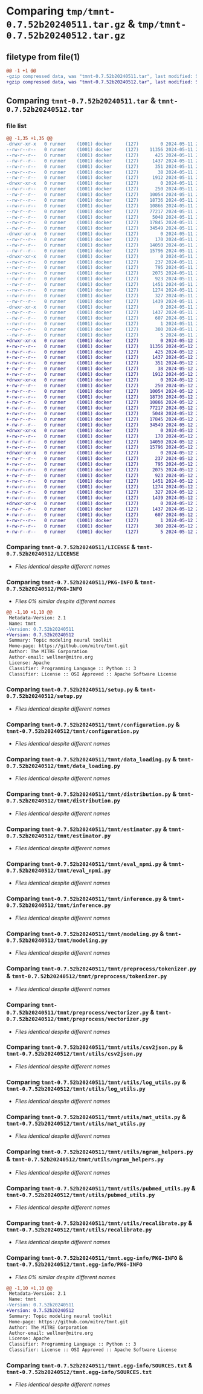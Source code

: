 # Comparing `tmp/tmnt-0.7.52b20240511.tar.gz` & `tmp/tmnt-0.7.52b20240512.tar.gz`

## filetype from file(1)

```diff
@@ -1 +1 @@
-gzip compressed data, was "tmnt-0.7.52b20240511.tar", last modified: Sat May 11 23:05:20 2024, max compression
+gzip compressed data, was "tmnt-0.7.52b20240512.tar", last modified: Sun May 12 23:04:39 2024, max compression
```

## Comparing `tmnt-0.7.52b20240511.tar` & `tmnt-0.7.52b20240512.tar`

### file list

```diff
@@ -1,35 +1,35 @@
-drwxr-xr-x   0 runner    (1001) docker     (127)        0 2024-05-11 23:05:20.640107 tmnt-0.7.52b20240511/
--rw-r--r--   0 runner    (1001) docker     (127)    11356 2024-05-11 23:05:06.000000 tmnt-0.7.52b20240511/LICENSE
--rw-r--r--   0 runner    (1001) docker     (127)      425 2024-05-11 23:05:06.000000 tmnt-0.7.52b20240511/NOTICE
--rw-r--r--   0 runner    (1001) docker     (127)     1437 2024-05-11 23:05:20.640107 tmnt-0.7.52b20240511/PKG-INFO
--rw-r--r--   0 runner    (1001) docker     (127)      351 2024-05-11 23:05:06.000000 tmnt-0.7.52b20240511/README.md
--rw-r--r--   0 runner    (1001) docker     (127)       38 2024-05-11 23:05:20.640107 tmnt-0.7.52b20240511/setup.cfg
--rw-r--r--   0 runner    (1001) docker     (127)     1912 2024-05-11 23:05:06.000000 tmnt-0.7.52b20240511/setup.py
-drwxr-xr-x   0 runner    (1001) docker     (127)        0 2024-05-11 23:05:20.640107 tmnt-0.7.52b20240511/tmnt/
--rw-r--r--   0 runner    (1001) docker     (127)      250 2024-05-11 23:05:06.000000 tmnt-0.7.52b20240511/tmnt/__init__.py
--rw-r--r--   0 runner    (1001) docker     (127)    10054 2024-05-11 23:05:06.000000 tmnt-0.7.52b20240511/tmnt/configuration.py
--rw-r--r--   0 runner    (1001) docker     (127)    18736 2024-05-11 23:05:06.000000 tmnt-0.7.52b20240511/tmnt/data_loading.py
--rw-r--r--   0 runner    (1001) docker     (127)    10866 2024-05-11 23:05:06.000000 tmnt-0.7.52b20240511/tmnt/distribution.py
--rw-r--r--   0 runner    (1001) docker     (127)    77217 2024-05-11 23:05:06.000000 tmnt-0.7.52b20240511/tmnt/estimator.py
--rw-r--r--   0 runner    (1001) docker     (127)     5048 2024-05-11 23:05:06.000000 tmnt-0.7.52b20240511/tmnt/eval_npmi.py
--rw-r--r--   0 runner    (1001) docker     (127)    17845 2024-05-11 23:05:06.000000 tmnt-0.7.52b20240511/tmnt/inference.py
--rw-r--r--   0 runner    (1001) docker     (127)    34549 2024-05-11 23:05:06.000000 tmnt-0.7.52b20240511/tmnt/modeling.py
-drwxr-xr-x   0 runner    (1001) docker     (127)        0 2024-05-11 23:05:20.640107 tmnt-0.7.52b20240511/tmnt/preprocess/
--rw-r--r--   0 runner    (1001) docker     (127)      170 2024-05-11 23:05:06.000000 tmnt-0.7.52b20240511/tmnt/preprocess/__init__.py
--rw-r--r--   0 runner    (1001) docker     (127)    14050 2024-05-11 23:05:06.000000 tmnt-0.7.52b20240511/tmnt/preprocess/tokenizer.py
--rw-r--r--   0 runner    (1001) docker     (127)    15796 2024-05-11 23:05:06.000000 tmnt-0.7.52b20240511/tmnt/preprocess/vectorizer.py
-drwxr-xr-x   0 runner    (1001) docker     (127)        0 2024-05-11 23:05:20.640107 tmnt-0.7.52b20240511/tmnt/utils/
--rw-r--r--   0 runner    (1001) docker     (127)      237 2024-05-11 23:05:06.000000 tmnt-0.7.52b20240511/tmnt/utils/__init__.py
--rw-r--r--   0 runner    (1001) docker     (127)      795 2024-05-11 23:05:06.000000 tmnt-0.7.52b20240511/tmnt/utils/csv2json.py
--rw-r--r--   0 runner    (1001) docker     (127)     2075 2024-05-11 23:05:06.000000 tmnt-0.7.52b20240511/tmnt/utils/log_utils.py
--rw-r--r--   0 runner    (1001) docker     (127)      923 2024-05-11 23:05:06.000000 tmnt-0.7.52b20240511/tmnt/utils/mat_utils.py
--rw-r--r--   0 runner    (1001) docker     (127)     1451 2024-05-11 23:05:06.000000 tmnt-0.7.52b20240511/tmnt/utils/ngram_helpers.py
--rw-r--r--   0 runner    (1001) docker     (127)     1274 2024-05-11 23:05:06.000000 tmnt-0.7.52b20240511/tmnt/utils/pubmed_utils.py
--rw-r--r--   0 runner    (1001) docker     (127)      327 2024-05-11 23:05:06.000000 tmnt-0.7.52b20240511/tmnt/utils/random.py
--rw-r--r--   0 runner    (1001) docker     (127)     1439 2024-05-11 23:05:06.000000 tmnt-0.7.52b20240511/tmnt/utils/recalibrate.py
-drwxr-xr-x   0 runner    (1001) docker     (127)        0 2024-05-11 23:05:20.640107 tmnt-0.7.52b20240511/tmnt.egg-info/
--rw-r--r--   0 runner    (1001) docker     (127)     1437 2024-05-11 23:05:20.000000 tmnt-0.7.52b20240511/tmnt.egg-info/PKG-INFO
--rw-r--r--   0 runner    (1001) docker     (127)      607 2024-05-11 23:05:20.000000 tmnt-0.7.52b20240511/tmnt.egg-info/SOURCES.txt
--rw-r--r--   0 runner    (1001) docker     (127)        1 2024-05-11 23:05:20.000000 tmnt-0.7.52b20240511/tmnt.egg-info/dependency_links.txt
--rw-r--r--   0 runner    (1001) docker     (127)      300 2024-05-11 23:05:20.000000 tmnt-0.7.52b20240511/tmnt.egg-info/requires.txt
--rw-r--r--   0 runner    (1001) docker     (127)        5 2024-05-11 23:05:20.000000 tmnt-0.7.52b20240511/tmnt.egg-info/top_level.txt
+drwxr-xr-x   0 runner    (1001) docker     (127)        0 2024-05-12 23:04:39.538189 tmnt-0.7.52b20240512/
+-rw-r--r--   0 runner    (1001) docker     (127)    11356 2024-05-12 23:04:31.000000 tmnt-0.7.52b20240512/LICENSE
+-rw-r--r--   0 runner    (1001) docker     (127)      425 2024-05-12 23:04:31.000000 tmnt-0.7.52b20240512/NOTICE
+-rw-r--r--   0 runner    (1001) docker     (127)     1437 2024-05-12 23:04:39.538189 tmnt-0.7.52b20240512/PKG-INFO
+-rw-r--r--   0 runner    (1001) docker     (127)      351 2024-05-12 23:04:31.000000 tmnt-0.7.52b20240512/README.md
+-rw-r--r--   0 runner    (1001) docker     (127)       38 2024-05-12 23:04:39.538189 tmnt-0.7.52b20240512/setup.cfg
+-rw-r--r--   0 runner    (1001) docker     (127)     1912 2024-05-12 23:04:31.000000 tmnt-0.7.52b20240512/setup.py
+drwxr-xr-x   0 runner    (1001) docker     (127)        0 2024-05-12 23:04:39.534189 tmnt-0.7.52b20240512/tmnt/
+-rw-r--r--   0 runner    (1001) docker     (127)      250 2024-05-12 23:04:31.000000 tmnt-0.7.52b20240512/tmnt/__init__.py
+-rw-r--r--   0 runner    (1001) docker     (127)    10054 2024-05-12 23:04:31.000000 tmnt-0.7.52b20240512/tmnt/configuration.py
+-rw-r--r--   0 runner    (1001) docker     (127)    18736 2024-05-12 23:04:31.000000 tmnt-0.7.52b20240512/tmnt/data_loading.py
+-rw-r--r--   0 runner    (1001) docker     (127)    10866 2024-05-12 23:04:31.000000 tmnt-0.7.52b20240512/tmnt/distribution.py
+-rw-r--r--   0 runner    (1001) docker     (127)    77217 2024-05-12 23:04:31.000000 tmnt-0.7.52b20240512/tmnt/estimator.py
+-rw-r--r--   0 runner    (1001) docker     (127)     5048 2024-05-12 23:04:31.000000 tmnt-0.7.52b20240512/tmnt/eval_npmi.py
+-rw-r--r--   0 runner    (1001) docker     (127)    17845 2024-05-12 23:04:31.000000 tmnt-0.7.52b20240512/tmnt/inference.py
+-rw-r--r--   0 runner    (1001) docker     (127)    34549 2024-05-12 23:04:31.000000 tmnt-0.7.52b20240512/tmnt/modeling.py
+drwxr-xr-x   0 runner    (1001) docker     (127)        0 2024-05-12 23:04:39.534189 tmnt-0.7.52b20240512/tmnt/preprocess/
+-rw-r--r--   0 runner    (1001) docker     (127)      170 2024-05-12 23:04:31.000000 tmnt-0.7.52b20240512/tmnt/preprocess/__init__.py
+-rw-r--r--   0 runner    (1001) docker     (127)    14050 2024-05-12 23:04:31.000000 tmnt-0.7.52b20240512/tmnt/preprocess/tokenizer.py
+-rw-r--r--   0 runner    (1001) docker     (127)    15796 2024-05-12 23:04:31.000000 tmnt-0.7.52b20240512/tmnt/preprocess/vectorizer.py
+drwxr-xr-x   0 runner    (1001) docker     (127)        0 2024-05-12 23:04:39.538189 tmnt-0.7.52b20240512/tmnt/utils/
+-rw-r--r--   0 runner    (1001) docker     (127)      237 2024-05-12 23:04:31.000000 tmnt-0.7.52b20240512/tmnt/utils/__init__.py
+-rw-r--r--   0 runner    (1001) docker     (127)      795 2024-05-12 23:04:31.000000 tmnt-0.7.52b20240512/tmnt/utils/csv2json.py
+-rw-r--r--   0 runner    (1001) docker     (127)     2075 2024-05-12 23:04:31.000000 tmnt-0.7.52b20240512/tmnt/utils/log_utils.py
+-rw-r--r--   0 runner    (1001) docker     (127)      923 2024-05-12 23:04:31.000000 tmnt-0.7.52b20240512/tmnt/utils/mat_utils.py
+-rw-r--r--   0 runner    (1001) docker     (127)     1451 2024-05-12 23:04:31.000000 tmnt-0.7.52b20240512/tmnt/utils/ngram_helpers.py
+-rw-r--r--   0 runner    (1001) docker     (127)     1274 2024-05-12 23:04:31.000000 tmnt-0.7.52b20240512/tmnt/utils/pubmed_utils.py
+-rw-r--r--   0 runner    (1001) docker     (127)      327 2024-05-12 23:04:31.000000 tmnt-0.7.52b20240512/tmnt/utils/random.py
+-rw-r--r--   0 runner    (1001) docker     (127)     1439 2024-05-12 23:04:31.000000 tmnt-0.7.52b20240512/tmnt/utils/recalibrate.py
+drwxr-xr-x   0 runner    (1001) docker     (127)        0 2024-05-12 23:04:39.538189 tmnt-0.7.52b20240512/tmnt.egg-info/
+-rw-r--r--   0 runner    (1001) docker     (127)     1437 2024-05-12 23:04:39.000000 tmnt-0.7.52b20240512/tmnt.egg-info/PKG-INFO
+-rw-r--r--   0 runner    (1001) docker     (127)      607 2024-05-12 23:04:39.000000 tmnt-0.7.52b20240512/tmnt.egg-info/SOURCES.txt
+-rw-r--r--   0 runner    (1001) docker     (127)        1 2024-05-12 23:04:39.000000 tmnt-0.7.52b20240512/tmnt.egg-info/dependency_links.txt
+-rw-r--r--   0 runner    (1001) docker     (127)      300 2024-05-12 23:04:39.000000 tmnt-0.7.52b20240512/tmnt.egg-info/requires.txt
+-rw-r--r--   0 runner    (1001) docker     (127)        5 2024-05-12 23:04:39.000000 tmnt-0.7.52b20240512/tmnt.egg-info/top_level.txt
```

### Comparing `tmnt-0.7.52b20240511/LICENSE` & `tmnt-0.7.52b20240512/LICENSE`

 * *Files identical despite different names*

### Comparing `tmnt-0.7.52b20240511/PKG-INFO` & `tmnt-0.7.52b20240512/PKG-INFO`

 * *Files 0% similar despite different names*

```diff
@@ -1,10 +1,10 @@
 Metadata-Version: 2.1
 Name: tmnt
-Version: 0.7.52b20240511
+Version: 0.7.52b20240512
 Summary: Topic modeling neural toolkit
 Home-page: https://github.com/mitre/tmnt.git
 Author: The MITRE Corporation
 Author-email: wellner@mitre.org
 License: Apache
 Classifier: Programming Language :: Python :: 3
 Classifier: License :: OSI Approved :: Apache Software License
```

### Comparing `tmnt-0.7.52b20240511/setup.py` & `tmnt-0.7.52b20240512/setup.py`

 * *Files identical despite different names*

### Comparing `tmnt-0.7.52b20240511/tmnt/configuration.py` & `tmnt-0.7.52b20240512/tmnt/configuration.py`

 * *Files identical despite different names*

### Comparing `tmnt-0.7.52b20240511/tmnt/data_loading.py` & `tmnt-0.7.52b20240512/tmnt/data_loading.py`

 * *Files identical despite different names*

### Comparing `tmnt-0.7.52b20240511/tmnt/distribution.py` & `tmnt-0.7.52b20240512/tmnt/distribution.py`

 * *Files identical despite different names*

### Comparing `tmnt-0.7.52b20240511/tmnt/estimator.py` & `tmnt-0.7.52b20240512/tmnt/estimator.py`

 * *Files identical despite different names*

### Comparing `tmnt-0.7.52b20240511/tmnt/eval_npmi.py` & `tmnt-0.7.52b20240512/tmnt/eval_npmi.py`

 * *Files identical despite different names*

### Comparing `tmnt-0.7.52b20240511/tmnt/inference.py` & `tmnt-0.7.52b20240512/tmnt/inference.py`

 * *Files identical despite different names*

### Comparing `tmnt-0.7.52b20240511/tmnt/modeling.py` & `tmnt-0.7.52b20240512/tmnt/modeling.py`

 * *Files identical despite different names*

### Comparing `tmnt-0.7.52b20240511/tmnt/preprocess/tokenizer.py` & `tmnt-0.7.52b20240512/tmnt/preprocess/tokenizer.py`

 * *Files identical despite different names*

### Comparing `tmnt-0.7.52b20240511/tmnt/preprocess/vectorizer.py` & `tmnt-0.7.52b20240512/tmnt/preprocess/vectorizer.py`

 * *Files identical despite different names*

### Comparing `tmnt-0.7.52b20240511/tmnt/utils/csv2json.py` & `tmnt-0.7.52b20240512/tmnt/utils/csv2json.py`

 * *Files identical despite different names*

### Comparing `tmnt-0.7.52b20240511/tmnt/utils/log_utils.py` & `tmnt-0.7.52b20240512/tmnt/utils/log_utils.py`

 * *Files identical despite different names*

### Comparing `tmnt-0.7.52b20240511/tmnt/utils/mat_utils.py` & `tmnt-0.7.52b20240512/tmnt/utils/mat_utils.py`

 * *Files identical despite different names*

### Comparing `tmnt-0.7.52b20240511/tmnt/utils/ngram_helpers.py` & `tmnt-0.7.52b20240512/tmnt/utils/ngram_helpers.py`

 * *Files identical despite different names*

### Comparing `tmnt-0.7.52b20240511/tmnt/utils/pubmed_utils.py` & `tmnt-0.7.52b20240512/tmnt/utils/pubmed_utils.py`

 * *Files identical despite different names*

### Comparing `tmnt-0.7.52b20240511/tmnt/utils/recalibrate.py` & `tmnt-0.7.52b20240512/tmnt/utils/recalibrate.py`

 * *Files identical despite different names*

### Comparing `tmnt-0.7.52b20240511/tmnt.egg-info/PKG-INFO` & `tmnt-0.7.52b20240512/tmnt.egg-info/PKG-INFO`

 * *Files 0% similar despite different names*

```diff
@@ -1,10 +1,10 @@
 Metadata-Version: 2.1
 Name: tmnt
-Version: 0.7.52b20240511
+Version: 0.7.52b20240512
 Summary: Topic modeling neural toolkit
 Home-page: https://github.com/mitre/tmnt.git
 Author: The MITRE Corporation
 Author-email: wellner@mitre.org
 License: Apache
 Classifier: Programming Language :: Python :: 3
 Classifier: License :: OSI Approved :: Apache Software License
```

### Comparing `tmnt-0.7.52b20240511/tmnt.egg-info/SOURCES.txt` & `tmnt-0.7.52b20240512/tmnt.egg-info/SOURCES.txt`

 * *Files identical despite different names*

